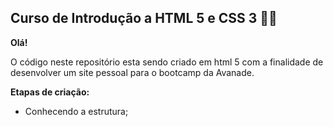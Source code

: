 ## Curso de Introdução a HTML 5 e CSS 3 :man_technologist:

**Olá!**

O código neste repositório esta sendo criado em html 5 com a finalidade de desenvolver um site pessoal para o bootcamp da Avanade.

**Etapas de criação:**

-  Conhecendo a estrutura;